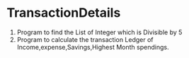 # TransactionDetails

1. Program to find the List of Integer which is Divisible by 5 
2. Program to calculate the transaction Ledger of Income,expense,Savings,Highest Month spendings.
